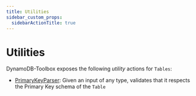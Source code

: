 ```yaml
---
title: Utilities
sidebar_custom_props:
  sidebarActionTitle: true
---
```


# Utilities

DynamoDB-Toolbox exposes the following _utility_ actions for `Tables`:

- [PrimaryKeyParser](./parse-primary-key): Given an input of any type, validates that it respects the Primary Key schema of the `Table`
